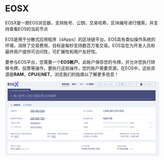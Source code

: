 # 

# EOSX

EOSX是一款EOS浏览器，支持账号、公钥、交易哈希、区块编号进行搜索，并支持查看EOS的当前节点

‎EOS是用于分散式应用程序（dApps）的区块链平台。EOS具有类似操作系统的环境，消除了交易费用，目标是每秒支持数百万笔交易。EOS旨在为开发人员和最终用户提供可访问性，可扩展性和用户友好性。‎

‎要参与EOS平台，您需要一个‎**‎EOS帐户‎**‎。此帐户保存您的令牌，并允许您执行转移令牌，投票等操作。要执行这些操作，您的账户需要资源。在EOS中，这些资源是‎**‎RAM‎**‎，‎**‎CPU‎**‎和‎**‎NET‎**‎。浏览我们的指南以了解更多信息！‎

![image-20220721104628625](image-20220721104628625.png)

